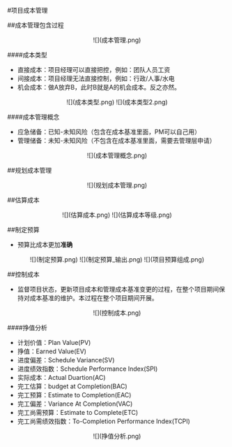 #项目成本管理

##成本管理包含过程
<div align=center>
![](成本管理.png)
</div>

####成本类型
  * 直接成本：项目经理可以直接把控，例如：团队人员工资
  * 间接成本：项目经理无法直接控制，例如：行政/人事/水电
  * 机会成本：做A放弃B，此时B就是A的机会成本。反之亦然。

<div align=center>
![](成本类型.png)
![](成本类型2.png)
</div>

####成本管理概念
  * 应急储备：已知-未知风险（包含在成本基准里面，PM可以自己用）
  * 管理储备：未知-未知风险（不包含在成本基准里面，需要去管理层申请）

<div align=center>
![](成本管理概念.png)
</div>

##规划成本管理

<div align=center>
![](规划成本管理.png)
</div>

##估算成本

<div align=center>
![](估算成本.png)
![](估算成本等级.png)
</div>

##制定预算
  * 预算比成本更加**准确**
<div align=center>
![](制定预算.png)
![](制定预算_输出.png)
![](项目预算组成.png)
</div>

##控制成本

  * 监督项目状态，更新项目成本和管理成本基准变更的过程，在整个项目期间保持对成本基准的维护。本过程在整个项目期间开展。

<div align=center>
![](控制成本.png)
</div>

####挣值分析
  * 计划价值：Plan Value(PV)
  * 挣值：Earned Value(EV)
  * 进度偏差：Schedule Variance(SV)
  * 进度绩效指数：Schedule Performance Index(SPI)
  * 实际成本：Actual Duartion(AC)
  * 完工估算：budget at Completion(BAC)
  * 完工预算：Estimate to Completion(EAC)
  * 完工偏差：Variance At Completion(VAC)
  * 完工尚需预算：Estimate to Complete(ETC)
  * 完工尚需绩效指数：To-Completion Performance Index(TCPI)

<div align=center>
![](挣值分析.png)
</div>
